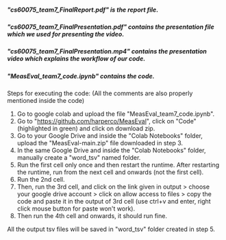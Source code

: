 ##### "cs60075_team7_FinalReport.pdf" is the report file.
##### "cs60075_team7_FinalPresentation.pdf" contains the presentation file which we used for presenting the video.
##### "cs60075_team7_FinalPresentation.mp4" contains the presentation video which explains the workflow of our code.
##### "MeasEval_team7_code.ipynb" contains the code.

Steps for executing the code: (All the comments are also properly mentioned inside the code)
1. Go to google colab and upload the file "MeasEval_team7_code.ipynb".
2. Go to "https://github.com/harperco/MeasEval", click on "Code" (highlighted in green) and click on download zip.
3. Go to your Google Drive and inside the "Colab Notebooks" folder, upload the "MeasEval-main.zip" file downloaded in step 3.
4. In the same Google Drive and inside the "Colab Notebooks" folder, manually create a "word_tsv" named folder.
5. Run the first cell only once and then restart the runtime. After restarting the runtime, run from the next cell and onwards (not the first cell).
6. Run the 2nd cell.
7. Then, run the 3rd cell, and click on the link given in output > choose your google drive account > click on allow access to files > copy the code and paste 		it in the output of 3rd cell (use ctrl+v and enter, right click mouse button for paste won't work).
8. Then run the 4th cell and onwards, it should run fine.


All the output tsv files will be saved in "word_tsv" folder created in step 5. 
